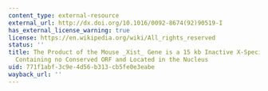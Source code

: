 ```yaml
---
content_type: external-resource
external_url: http://dx.doi.org/10.1016/0092-8674(92)90519-I
has_external_license_warning: true
license: https://en.wikipedia.org/wiki/All_rights_reserved
status: ''
title: The Product of the Mouse _Xist_ Gene is a 15 kb Inactive X-Specific Transcript
  Containing no Conserved ORF and Located in the Nucleus
uid: 771f1abf-3c9e-4d56-b313-cb5fe0e3eabe
wayback_url: ''
---
```

